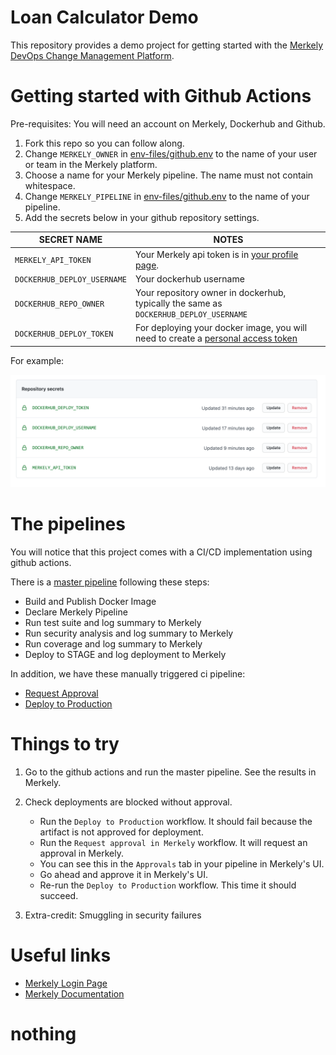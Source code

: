 # Loan Calculator Demo

This repository provides a demo project for getting started with the [Merkely DevOps Change Management Platform](https://app.merkely.com).

# Getting started with Github Actions

Pre-requisites: You will need an account on Merkely, Dockerhub and Github.

1. Fork this repo so you can follow along.
2. Change `MERKELY_OWNER` in [env-files/github.env](env-files/github.env#L1) to the name of your user or team in the Merkely platform.
3. Choose a name for your Merkely pipeline. The name must not contain whitespace.   
4. Change `MERKELY_PIPELINE` in [env-files/github.env](env-files/github.env#L2) to the name of your pipeline. 
5. Add the secrets below in your github repository settings.

| SECRET NAME | NOTES |
| ----------- | ----- |
| `MERKELY_API_TOKEN` | Your Merkely api token is in [your profile page](https://app.merkely.com/settings/profile). |
| `DOCKERHUB_DEPLOY_USERNAME` | Your dockerhub username |
| `DOCKERHUB_REPO_OWNER` | Your repository owner in dockerhub, typically the same as `DOCKERHUB_DEPLOY_USERNAME` |
| `DOCKERHUB_DEPLOY_TOKEN` | For deploying your docker image, you will need to create a [personal access token](https://docs.docker.com/docker-hub/access-tokens/) |


For example:

![secrets](docs/images/secrets.png)


# The pipelines

You will notice that this project comes with a CI/CD implementation using github actions.

There is a [master pipeline](.github/workflows/master_pipeline.yml) following these steps:

* Build and Publish Docker Image
* Declare Merkely Pipeline
* Run test suite and log summary to Merkely
* Run security analysis and log summary to Merkely
* Run coverage and log summary to Merkely
* Deploy to STAGE and log deployment to Merkely

In addition, we have these manually triggered ci pipeline:
* [Request Approval](.github/workflows/request_approval.yml)
* [Deploy to Production](.github/workflows/deploy_to_production.yml)


# Things to try

1. Go to the github actions and run the master pipeline.  See the results in Merkely.

2. Check deployments are blocked without approval.
   * Run the `Deploy to Production` workflow.  It should fail because the artifact is not approved for deployment.
   * Run the `Request approval in Merkely` workflow.  It will request an approval in Merkely.
   * You can see this in the `Approvals` tab in your pipeline in Merkely's UI.
   * Go ahead and approve it in Merkely's UI.
   * Re-run the `Deploy to Production` workflow. This time it should succeed.

3. Extra-credit: Smuggling in security failures


# Useful links

* [Merkely Login Page](https://app.merkely.com/)
* [Merkely Documentation](https://docs.merkely.com/)
# nothing

